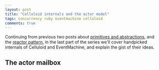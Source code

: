 ```yaml
---
layout: post
title: "Celluloid internals and the actor model"
tags: concurrency ruby eventmachine celluloid
comments: true
---
```


Continuing from previous two posts about [primitives and abstractions](link), and the [reactor pattern](link), in the last part of the series we'll cover handpicked internals of Celluloid and EventMachine, and explain the gist of their ideas.

## The actor mailbox
